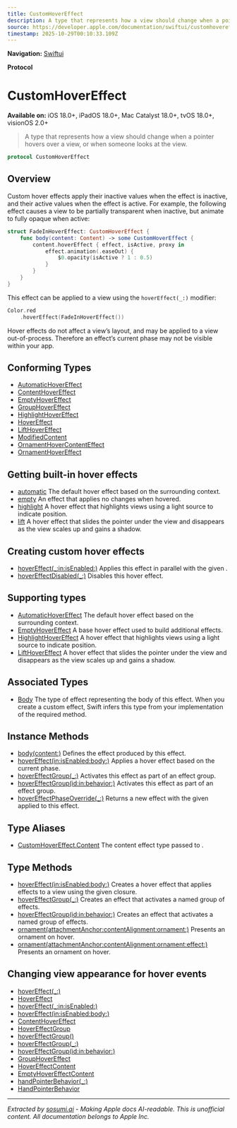 ```yaml
---
title: CustomHoverEffect
description: A type that represents how a view should change when a pointer hovers over a view, or when someone looks at the view.
source: https://developer.apple.com/documentation/swiftui/customhovereffect
timestamp: 2025-10-29T00:10:33.109Z
---
```


**Navigation:** [Swiftui](/documentation/swiftui)

**Protocol**

# CustomHoverEffect

**Available on:** iOS 18.0+, iPadOS 18.0+, Mac Catalyst 18.0+, tvOS 18.0+, visionOS 2.0+

> A type that represents how a view should change when a pointer hovers over a view, or when someone looks at the view.

```swift
protocol CustomHoverEffect
```

## Overview

Custom hover effects apply their inactive values when the effect is inactive, and their active values when the effect is active. For example, the following effect causes a view to be partially transparent when inactive, but animate to fully opaque when active:

```swift
struct FadeInHoverEffect: CustomHoverEffect {
    func body(content: Content) -> some CustomHoverEffect {
        content.hoverEffect { effect, isActive, proxy in
            effect.animation(.easeOut) {
                $0.opacity(isActive ? 1 : 0.5)
            }
        }
    }
}
```

This effect can be applied to a view using the `hoverEffect(_:)` modifier:

```swift
Color.red
    .hoverEffect(FadeInHoverEffect())
```

Hover effects do not affect a view’s layout, and may be applied to a view out-of-process. Therefore an effect’s current phase may not be visible within your app.

## Conforming Types

- [AutomaticHoverEffect](/documentation/swiftui/automatichovereffect)
- [ContentHoverEffect](/documentation/swiftui/contenthovereffect)
- [EmptyHoverEffect](/documentation/swiftui/emptyhovereffect)
- [GroupHoverEffect](/documentation/swiftui/grouphovereffect)
- [HighlightHoverEffect](/documentation/swiftui/highlighthovereffect)
- [HoverEffect](/documentation/swiftui/hovereffect)
- [LiftHoverEffect](/documentation/swiftui/lifthovereffect)
- [ModifiedContent](/documentation/swiftui/modifiedcontent)
- [OrnamentHoverContentEffect](/documentation/swiftui/ornamenthovercontenteffect)
- [OrnamentHoverEffect](/documentation/swiftui/ornamenthovereffect)

## Getting built-in hover effects

- [automatic](/documentation/swiftui/customhovereffect/automatic) The default hover effect based on the surrounding context.
- [empty](/documentation/swiftui/customhovereffect/empty) An effect that applies no changes when hovered.
- [highlight](/documentation/swiftui/customhovereffect/highlight) A hover effect that highlights views using a light source to indicate position.
- [lift](/documentation/swiftui/customhovereffect/lift) A hover effect that slides the pointer under the view and disappears as the view scales up and gains a shadow.

## Creating custom hover effects

- [hoverEffect(_:in:isEnabled:)](/documentation/swiftui/customhovereffect/hovereffect(_:in:isenabled:)) Applies this effect in parallel with the given .
- [hoverEffectDisabled(_:)](/documentation/swiftui/customhovereffect/hovereffectdisabled(_:)) Disables this hover effect.

## Supporting types

- [AutomaticHoverEffect](/documentation/swiftui/automatichovereffect) The default hover effect based on the surrounding context.
- [EmptyHoverEffect](/documentation/swiftui/emptyhovereffect) A base hover effect used to build additional effects.
- [HighlightHoverEffect](/documentation/swiftui/highlighthovereffect) A hover effect that highlights views using a light source to indicate position.
- [LiftHoverEffect](/documentation/swiftui/lifthovereffect) A hover effect that slides the pointer under the view and disappears as the view scales up and gains a shadow.

## Associated Types

- [Body](/documentation/swiftui/customhovereffect/body) The type of effect representing the body of this effect. When you create a custom effect, Swift infers this type from your implementation of the required  method.

## Instance Methods

- [body(content:)](/documentation/swiftui/customhovereffect/body(content:)) Defines the effect produced by this effect.
- [hoverEffect(in:isEnabled:body:)](/documentation/swiftui/customhovereffect/hovereffect(in:isenabled:body:)-swift.method) Applies a hover effect based on the current phase.
- [hoverEffectGroup(_:)](/documentation/swiftui/customhovereffect/hovereffectgroup(_:)-swift.method) Activates this effect as part of an effect group.
- [hoverEffectGroup(id:in:behavior:)](/documentation/swiftui/customhovereffect/hovereffectgroup(id:in:behavior:)-swift.method) Activates this effect as part of an effect group.
- [hoverEffectPhaseOverride(_:)](/documentation/swiftui/customhovereffect/hovereffectphaseoverride(_:)) Returns a new effect with the given  applied to this effect.

## Type Aliases

- [CustomHoverEffect.Content](/documentation/swiftui/customhovereffect/content) The content effect type passed to .

## Type Methods

- [hoverEffect(in:isEnabled:body:)](/documentation/swiftui/customhovereffect/hovereffect(in:isenabled:body:)-swift.type.method) Creates a hover effect that applies effects to a view using the given closure.
- [hoverEffectGroup(_:)](/documentation/swiftui/customhovereffect/hovereffectgroup(_:)-swift.type.method) Creates an effect that activates a named group of effects.
- [hoverEffectGroup(id:in:behavior:)](/documentation/swiftui/customhovereffect/hovereffectgroup(id:in:behavior:)-swift.type.method) Creates an effect that activates a named group of effects.
- [ornament(attachmentAnchor:contentAlignment:ornament:)](/documentation/swiftui/customhovereffect/ornament(attachmentanchor:contentalignment:ornament:)) Presents an ornament on hover.
- [ornament(attachmentAnchor:contentAlignment:ornament:effect:)](/documentation/swiftui/customhovereffect/ornament(attachmentanchor:contentalignment:ornament:effect:)) Presents an ornament on hover.

## Changing view appearance for hover events

- [hoverEffect(_:)](/documentation/swiftui/view/hovereffect(_:))
- [HoverEffect](/documentation/swiftui/hovereffect)
- [hoverEffect(_:in:isEnabled:)](/documentation/swiftui/view/hovereffect(_:in:isenabled:))
- [hoverEffect(in:isEnabled:body:)](/documentation/swiftui/view/hovereffect(in:isenabled:body:))
- [ContentHoverEffect](/documentation/swiftui/contenthovereffect)
- [HoverEffectGroup](/documentation/swiftui/hovereffectgroup)
- [hoverEffectGroup()](/documentation/swiftui/view/hovereffectgroup())
- [hoverEffectGroup(_:)](/documentation/swiftui/view/hovereffectgroup(_:))
- [hoverEffectGroup(id:in:behavior:)](/documentation/swiftui/view/hovereffectgroup(id:in:behavior:))
- [GroupHoverEffect](/documentation/swiftui/grouphovereffect)
- [HoverEffectContent](/documentation/swiftui/hovereffectcontent)
- [EmptyHoverEffectContent](/documentation/swiftui/emptyhovereffectcontent)
- [handPointerBehavior(_:)](/documentation/swiftui/view/handpointerbehavior(_:))
- [HandPointerBehavior](/documentation/swiftui/handpointerbehavior)

---

*Extracted by [sosumi.ai](https://sosumi.ai) - Making Apple docs AI-readable.*
*This is unofficial content. All documentation belongs to Apple Inc.*
